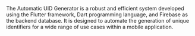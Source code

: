 The Automatic UID Generator is a robust and efficient system developed using the Flutter framework, Dart programming language, and Firebase as the backend database. It is designed to automate the generation of unique identifiers for a wide range of use cases within a mobile application.
